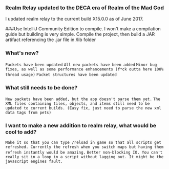 ### Realm Relay updated to the DECA era of Realm of the Mad God
I updated realm relay to the current build X15.0.0 as of June 2017.

###Use IntelliJ Community Edition to compile. I won't make a compilation guide but building is very simple. Compile the project, then build a JAR artifact referencing the .jar file in /lib folder

### What's new?
`Packets have been updated`
`All new packets have been added`
`Minor bug fixes, as well as some performance enhancements (f*ck outta here 100% thread usage)`
`Packet structures have been updated`

### What still needs to be done?
`New packets have been added, but the app doesn't parse them yet.`
`The XML files containing tiles, objects, and items still need to be updated to current builds. (Easy fix, just need to parse the new xml data tags from pets)`

### I want to make a new addition to realm relay, what would be cool to add?
`Make it so that you can type /reload in game so that all scripts get refreshed. Currently the refresh when you switch maps but having them refresh instantly would be amazing.`
`Better non-blocking IO. You can't really sit in a loop in a script without lagging out. It might be the javascript engines fault.`
